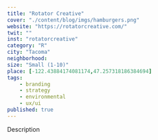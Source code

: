 ```yaml
---
title: "Rotator Creative"
cover: "./content/blog/imgs/hamburgers.png"
website: "https://rotatorcreative.com/"
twit: ""
inst: "rotatorcreative"
category: "R"
city: "Tacoma"
neighborhood:
size: "Small (1-10)"
place: [-122.43884174081174,47.257318186384694]
tags:
    - branding
    - strategy
    - environmental
    - ux/ui
published: true
---
```


Description
